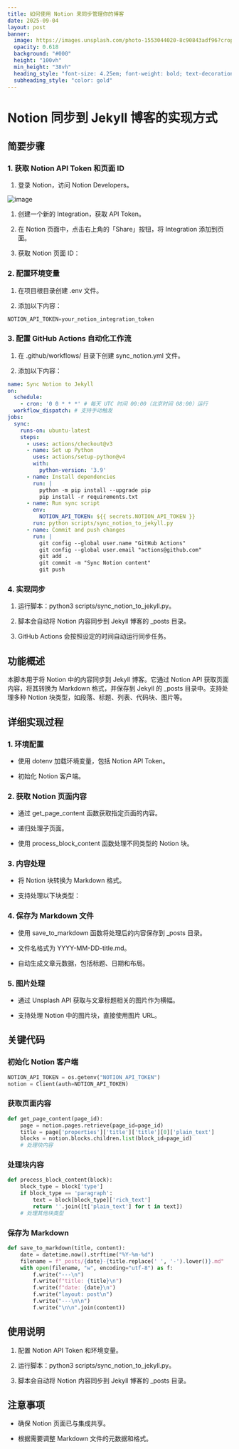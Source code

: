 ```yaml
---
title: 如何使用 Notion 来同步管理你的博客
date: 2025-09-04
layout: post
banner:
  image: https://images.unsplash.com/photo-1553044020-8c90843adf96?crop=entropy&cs=tinysrgb&fit=max&fm=jpg&ixid=M3w2OTIwMzJ8MHwxfHJhbmRvbXx8fHx8fHx8fDE3NTcwMjQzMjh8&ixlib=rb-4.1.0&q=80&w=1080
  opacity: 0.618
  background: "#000"
  height: "100vh"
  min_height: "38vh"
  heading_style: "font-size: 4.25em; font-weight: bold; text-decoration: underline"
  subheading_style: "color: gold"
---
```


# Notion 同步到 Jekyll 博客的实现方式

## 简要步骤

### 1. 获取 Notion API Token 和页面 ID

1. 登录 Notion，访问 Notion Developers。

![image](https://prod-files-secure.s3.us-west-2.amazonaws.com/a7a0cc5a-89b9-4cda-8686-1fba0ca52f40/d19c1afe-dea5-4312-9333-786b0ba83054/image.png?X-Amz-Algorithm=AWS4-HMAC-SHA256&X-Amz-Content-Sha256=UNSIGNED-PAYLOAD&X-Amz-Credential=ASIAZI2LB466YFU5HHHP%2F20250904%2Fus-west-2%2Fs3%2Faws4_request&X-Amz-Date=20250904T221848Z&X-Amz-Expires=3600&X-Amz-Security-Token=IQoJb3JpZ2luX2VjEP7%2F%2F%2F%2F%2F%2F%2F%2F%2F%2FwEaCXVzLXdlc3QtMiJHMEUCIQC1Q6idUEnIpyMN2Flboo32hlGhxDp%2FI4KJc6aV2sQI9QIgZOWscIGhbVWtXWOj9JFbw6WF1F8%2BmEuu%2By8q8irOgoIq%2FwMIZxAAGgw2Mzc0MjMxODM4MDUiDFXpAiJmdD2YYIXVzircA6Rg08P8lDMGcsIl2%2FjIhySrwiRCjvc2K%2BCQS3LlfvZRvVyydXfPp1bLaXN1wnPXifiGVOlzPTF4Vz0ZNctIR5e3qzqixevaAwMaoVHltqGT6RvfGthnbsLHdGgSpPwLHEPEiUbLGnQ62KX8588%2BPL%2F1mWUJWq4Rk%2BfrNP9L%2BrjGOshvMzq7vnUab7xU3LAfqhG08hg4ahDFQO4KTNM3fGqZINW6DdVrProtzU50XGDlQ3%2F7aXHYv%2F6fRVD6SjeErlLUNd9F14CotGwNnh2BQDnM0%2BhcrjS%2F0mqxYO%2F1TvRY15xpnPHc%2FHn5GlUfqQQttbNKbOyI7jR6qexFAZi6%2F%2BMuEHF1qXaMs1qsszK%2FHHOCkOLuW34thODB5ogA4Hz3GI9zUreCijBTxhzWn%2FvDWDntgOdap4Wjt3pxmJwGLIcf%2B3Of63VZaDTVdR%2FeAogGaHZMQtg8VNbbI7GVi%2FCMBSIRAUJ86ySs13iHvEjY8AWAsfslNpWujEtjUF9oAZaszKwSexv7zIs8%2BIapUsPr7WellE66M5KLEXa807da1nIfeGjyl4MK4ayygnZxGTmdsEnTYXsXUJqJTI5Wbitfl1sHg8lRrZlY2WqiI%2FhTCWI%2FJctWor1YRzHyoMJ3ML2S6MUGOqUB%2BOhSel6agipbjgsEFTlYn8py6vsneVha0br8f%2BDeC1QIsX94raUQcYFN%2Fw5r9Vd%2FamA7br2alJBq%2BfU16aCE%2FlRkFMPjBtYKl5p5HRC6yk9qtqSpdLivwIFxMNqSh7Vpr6DRrwRwY8Nx0LXb1o%2BlT1K88znFrS5dJdaeaaz%2FS5U5xKLgYpf8MvkA8TDJzUVgGLcqrqMYRfX%2F2pSMUnvgGZ4sY1SX&X-Amz-Signature=9b6040f72e8d2ae06a82d0088b82d15b1abae9773904abbadfbbef488db62b6d&X-Amz-SignedHeaders=host&x-amz-checksum-mode=ENABLED&x-id=GetObject)

1. 创建一个新的 Integration，获取 API Token。

1. 在 Notion 页面中，点击右上角的「Share」按钮，将 Integration 添加到页面。

1. 获取 Notion 页面 ID：


### 2. 配置环境变量

1. 在项目根目录创建 .env 文件。

1. 添加以下内容：

```javascript
NOTION_API_TOKEN=your_notion_integration_token
```

### 3. 配置 GitHub Actions 自动化工作流

1. 在 .github/workflows/ 目录下创建 sync_notion.yml 文件。

1. 添加以下内容：

```yaml
name: Sync Notion to Jekyll
on:
  schedule:
    - cron: '0 0 * * *' # 每天 UTC 时间 00:00（北京时间 08:00）运行
  workflow_dispatch: # 支持手动触发
jobs:
  sync:
    runs-on: ubuntu-latest
    steps:
      - uses: actions/checkout@v3
      - name: Set up Python
        uses: actions/setup-python@v4
        with:
          python-version: '3.9'
      - name: Install dependencies
        run: |
          python -m pip install --upgrade pip
          pip install -r requirements.txt
      - name: Run sync script
        env:
          NOTION_API_TOKEN: ${{ secrets.NOTION_API_TOKEN }}
        run: python scripts/sync_notion_to_jekyll.py
      - name: Commit and push changes
        run: |
          git config --global user.name "GitHub Actions"
          git config --global user.email "actions@github.com"
          git add .
          git commit -m "Sync Notion content"
          git push
```

### 4. 实现同步

1. 运行脚本：python3 scripts/sync_notion_to_jekyll.py。

1. 脚本会自动将 Notion 内容同步到 Jekyll 博客的 _posts 目录。

1. GitHub Actions 会按照设定的时间自动运行同步任务。

## 功能概述

本脚本用于将 Notion 中的内容同步到 Jekyll 博客。它通过 Notion API 获取页面内容，将其转换为 Markdown 格式，并保存到 Jekyll 的 _posts 目录中。支持处理多种 Notion 块类型，如段落、标题、列表、代码块、图片等。

## 详细实现过程

### 1. 环境配置

- 使用 dotenv 加载环境变量，包括 Notion API Token。

- 初始化 Notion 客户端。

### 2. 获取 Notion 页面内容

- 通过 get_page_content 函数获取指定页面的内容。

- 递归处理子页面。

- 使用 process_block_content 函数处理不同类型的 Notion 块。

### 3. 内容处理

- 将 Notion 块转换为 Markdown 格式。

- 支持处理以下块类型：


### 4. 保存为 Markdown 文件

- 使用 save_to_markdown 函数将处理后的内容保存到 _posts 目录。

- 文件名格式为 YYYY-MM-DD-title.md。

- 自动生成文章元数据，包括标题、日期和布局。

### 5. 图片处理

- 通过 Unsplash API 获取与文章标题相关的图片作为横幅。

- 支持处理 Notion 中的图片块，直接使用图片 URL。

## 关键代码

### 初始化 Notion 客户端

```python
NOTION_API_TOKEN = os.getenv("NOTION_API_TOKEN")
notion = Client(auth=NOTION_API_TOKEN)
```

### 获取页面内容

```python
def get_page_content(page_id):
    page = notion.pages.retrieve(page_id=page_id)
    title = page['properties']['title']['title'][0]['plain_text']
    blocks = notion.blocks.children.list(block_id=page_id)
    # 处理块内容
```

### 处理块内容

```python
def process_block_content(block):
    block_type = block['type']
    if block_type == 'paragraph':
        text = block[block_type]['rich_text']
        return ''.join([t['plain_text'] for t in text])
    # 处理其他块类型
```

### 保存为 Markdown

```python
def save_to_markdown(title, content):
    date = datetime.now().strftime("%Y-%m-%d")
    filename = f"_posts/{date}-{title.replace(' ', '-').lower()}.md"
    with open(filename, "w", encoding="utf-8") as f:
        f.write("---\n")
        f.write(f"title: {title}\n")
        f.write(f"date: {date}\n")
        f.write("layout: post\n")
        f.write("---\n\n")
        f.write("\n\n".join(content))
```

## 使用说明

1. 配置 Notion API Token 和环境变量。

1. 运行脚本：python3 scripts/sync_notion_to_jekyll.py。

1. 脚本会自动将 Notion 内容同步到 Jekyll 博客的 _posts 目录。

## 注意事项

- 确保 Notion 页面已与集成共享。

- 根据需要调整 Markdown 文件的元数据和格式。